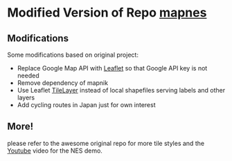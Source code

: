 # Modified Version of Repo [mapnes](https://github.com/ciciplusplus/mapnes)

## Modifications

Some modifications based on original project:

- Replace Google Map API with [Leaflet](https://leafletjs.com/) so that Google API key is not needed
- Remove dependency of mapnik
- Use Leaflet [TileLayer](https://leafletjs.com/examples/map-panes/) instead of local shapefiles serving labels and other layers
- Add cycling routes in Japan just for own interest

## More!

please refer to the awesome original repo for more tile styles and the [Youtube](https://www.youtube.com/watch?v=5vcPnk-6saw) video for the NES demo.
